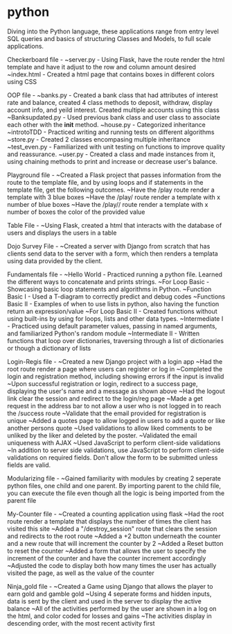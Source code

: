 # python
Diving into the Python language, these applications range from entry level SQL queries and basics of structuring Classes and Models, to full scale applications. 

Checkerboard file - 
  ~server.py - Using Flask, have the route render the html template and have it adjust to the row and column amount desired
  ~index.html - Created a html page that contains boxes in different colors using CSS
  
OOP file -
  ~banks.py - Created a bank class that had attributes of interest rate and balance, created 4 class methods to deposit, withdraw, display account info, and yeild    interest. Created multiple accounts using this class
  ~Banksupdated.py - Used previous bank class and user class to associate each other with the __init__ method.
  ~house.py - Categorized inheritance 
  ~introtoTDD - Practiced writing and running tests on different algorithms
  ~store.py - Created 2 classes encompasing multiple inheritance
  ~test_even.py - Familiarized with unit testing on functions to improve quality and reassurance. 
  ~user.py - Created a class and made instances from it, using chaining methods to print and increase or decrease user's balance. 
  
Playground file -
  ~Created a Flask project that passes information from the route to the template file, and by using loops and if statements in the template file, get the following outcomes.
  ~Have the /play route render a template with 3 blue boxes
  ~Have the /play/<x> route render a template with x number of blue boxes
  ~Have the /play/<x>/<color> route render a template with x number of boxes the color of the provided value
  
 Table File - 
  ~Using Flask, created a html that interacts with the database of users and displays the users in a table
  
 Dojo Survey File - 
  ~Created a server with Django from scratch that has clients send data to the server with a form, which then renders a templata using data provided by the client.
  
Fundamentals file - 
  ~Hello World - Practiced running a python file. Learned the different ways to concatenate and prints strings.
  ~For Loop Basic - Showcasing basic loop statements and algorithms in Python.
  ~Function Basic I - Used a T-diagram to correctly predict and debug codes
  ~Functions Basic II - Examples of when to use lists in python, also having the function return an expression/value
  ~For Loop Basic II - Created functions without using built-ins by using for loops, lists and other data types.
  ~Intermediate I - Practiced using default parameter values, passing in named arguments, and familiarized Python's random module
  ~Intermediate II - Written functions that loop over dictionaries, traversing through a list of dictionaries or though a dictionary of lists
  
 Login-Regis file - 
  ~Created a new Django project with a login app
  ~Had the root route render a page where users can register or log in
  ~Completed the login and registration method, including showing errors if the input is invalid
  ~Upon successful registration or login, redirect to a success page, displaying the user's name and a message as shown above
  ~Had the logout link clear the session and redirect to the login/reg page
  ~Made a get request in the address bar to not allow a user who is not logged in to reach the /success route 
  ~Validate that the email provided for registration is unique
  ~Added a quotes page to allow logged in users to add a quote or like another persons quote
  ~Used validations to allow liked comments to be unliked by the liker and deleted by the poster.
  ~Validated the email uniqueness with AJAX
  ~Used JavaScript to perform client-side validations
  ~In addition to server side validations, use JavaScript to perform client-side validations on required fields. Don't allow the form to be submitted unless fields are valid.
  
 Modularizing file -
  ~Gained familiarity with modules by creating 2 seperate python files, one child and one parent. By importing parent to the child file, you can execute the file even though all the logic is being imported from the parent file
  
 My-Counter file -
  ~Created a counting application using flask
  ~Had the root route render a template that displays the number of times the client has visited this site 
  ~Added a "/destroy_session" route that clears the session and redirects to the root route
  ~Added a +2 button underneath the counter and a new route that will increment the counter by 2
  ~Added a Reset button to reset the counter
  ~Added a form that allows the user to specify the increment of the counter and have the counter increment accordingly
  ~Adjusted the code to display both how many times the user has actually visited the page, as well as the value of the counter
  
 Ninja_gold file -
  ~Created a Game using Django that allows the player to earn gold and gamble gold
  ~Using 4 seperate forms and hidden inputs, data is sent by the client and used in the server to display the active balance
  ~All of the activities performed by the user are shown in a log on the html, and color coded for losses and gains
  ~The activities display in descending order, with the most recent activity first
  
  

  
  
  
  
 
